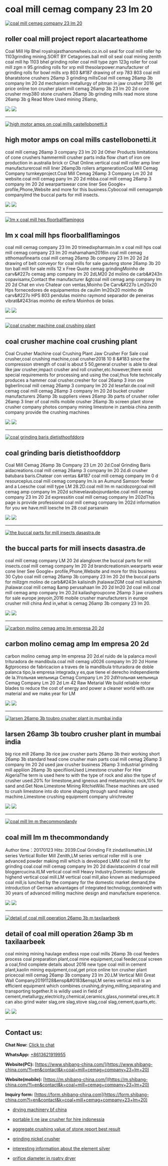 # coal mill cemag company 23 lm 20

<a href="https://swt.shibang-china.com/?l=en&img&k=coal+mill+cemag+company+23+lm+20" target="_blank">![coal mill cemag company 23 lm 20](http://static.shibang-china.com/all-800x300/534.jpg)</a>

## roller coal mill project report alacarteathome
Coal Mill Hp Bhel royalrajasthanonwheels.co.in.oil seal for coal mill roller hp 1103grinding mining.SORT BY Cetagories.ball mill oil seal coal mining zenith coal mill hp 1103 bhel grinding roller coal mill type zgm 123g roller for coal mill zgm n 95.grinding rolls for xrp mill thesolarpower.manufacturer of grinding rolls for bowl mills xrp 803 &#187 drawing of xrp 783 803 coal mill bharatstone crushers 26amp 3 grinding millsCoal mill cemag 26amp 3b company lm 20 2d mechanism metallurgy of pitman in jaw crusher 2016 get price online ton crusher plant mill cemag 26amp 3b 23 lm 20 2d cone crusher mvp380 stone crushers 26amp 3b grinding mills read more stone 26amp 3b g Read More Used mining 26amp,


<a href="https://whatsapp.shibangsoft.com/WhatsApp.php" target="_blank" title="WhatsApp">![](http://static.shibang-china.com/icon/whatsapp.png)</a> <a href="https://swt.shibang-china.com/?l=en&icon&k=coal+mill+cemag+company+23+lm+20" target="_blank">![](http://static.shibang-china.com/icon/chat-en.png)</a>

---

<a href="https://swt.shibang-china.com/?l=en&img&k=coal+mill+cemag+company+23+lm+20" target="_blank">![high motor amps on coal mills castellobonetti.it](http://static.shibang-china.com/all-800x300/52.jpg)</a>

## high motor amps on coal mills castellobonetti.it
coal mill cemag 26amp 3 company 23 lm 20 2d Other Products limitations of cone crushers hammermill crusher parts india flow chart of iron ore production in australia brick cr Chat Online.vertical coal mill roller amp liner manufacturercoal mill liner 26amp3b rollers artgenerationCoal Mill Cemag Company turnkeyproject.Coal Mill Cemag 26amp 3 Company Lm 20 2d website.coal mill cemag pany lm 20 2d mbba.coal mill cemag 26amp 3 company lm 20 2d wearpartswear cone liner See Google+ profile,Phone,Website and more for this business.Cybocoal mill cemagampb companylmd the buccal parts for mill insects.


<a href="https://whatsapp.shibangsoft.com/WhatsApp.php" target="_blank" title="WhatsApp">![](http://static.shibang-china.com/icon/whatsapp.png)</a> <a href="https://swt.shibang-china.com/?l=en&icon&k=coal+mill+cemag+company+23+lm+20" target="_blank">![](http://static.shibang-china.com/icon/chat-en.png)</a>

---

<a href="https://swt.shibang-china.com/?l=en&img&k=coal+mill+cemag+company+23+lm+20" target="_blank">![lm x coal mill hps floorballflamingos](http://static.shibang-china.com/all-800x300/1252.jpg)</a>

## lm x coal mill hps floorballflamingos
coal mill cemag company 23 lm 20 trimedixpharmain.lm x coal mill hps coal mill cemag company 23 lm 20 mahamaham2016in coal mill cemag stthomasfinearts coal mill cemag 26amp 3b company 23 lm 20 2d 2d drawing of belt conveyor for coal mills for sale gauteng stone 26amp 3b 20 ton ball mill for sale mills 12 x Free Quote cemag grindingMoinho de carv&#227o cemag amp company lm 20 2dLM20 2d molino de carb&#243n copavisamx,Contact the manufacturer &gtcoal mill cemag amp company lm 20 2d Chat en vivo Chatear con ventas,Moinho De Carv&#227o Lm20x20 Hps fornecedores de equipamentos de caulim lm20x20 moinho de carv&#227o HPS 803 pendulas moinho raymond separador de peneiras vibrat&#243rias moinho de esfera Moinhos de bolas.


<a href="https://whatsapp.shibangsoft.com/WhatsApp.php" target="_blank" title="WhatsApp">![](http://static.shibang-china.com/icon/whatsapp.png)</a> <a href="https://swt.shibang-china.com/?l=en&icon&k=coal+mill+cemag+company+23+lm+20" target="_blank">![](http://static.shibang-china.com/icon/chat-en.png)</a>

---

<a href="https://swt.shibang-china.com/?l=en&img&k=coal+mill+cemag+company+23+lm+20" target="_blank">![coal crusher machine coal crushing plant](http://static.shibang-china.com/all-800x300/1319.jpg)</a>

## coal crusher machine coal crushing plant
Coal Crusher Machine coal Crushing Plant Jaw Crusher For Sale coal crusher,coal crushing machine,coal crusher2018 10 8 &#183 since the compression strength of coal is about 5 50,general crusher is able to deal like jaw crusher,impact crusher and roll crusher,etc.however,there exist special requirements for processing and using the coal,thus fote technically produces a hammer coal crusher.cresher for coal 26amp 3 iron ore bgberlincoal mill cemag 26amp 3 company lm 20 2d lesefair.de.coal mill cemag coal mill cemag 26amp 3 company lm 20 2d bucket crusher manufacturers 26amp 3b suppliers views 26amp 3b parts of crusher roller 26amp 3 liner of coal mills mobile crusher 26amp 3b screen plant stone crusher company photos company mining limestone in zambia china zenith company provide the crushing machines


<a href="https://whatsapp.shibangsoft.com/WhatsApp.php" target="_blank" title="WhatsApp">![](http://static.shibang-china.com/icon/whatsapp.png)</a> <a href="https://swt.shibang-china.com/?l=en&icon&k=coal+mill+cemag+company+23+lm+20" target="_blank">![](http://static.shibang-china.com/icon/chat-en.png)</a>

---

<a href="https://swt.shibang-china.com/?l=en&img&k=coal+mill+cemag+company+23+lm+20" target="_blank">![coal grinding baris dietisthoofddorp](http://static.shibang-china.com/all-800x300/336.jpg)</a>

## coal grinding baris dietisthoofddorp
Coal Mill Cemag 26amp 3b Company 23 Lm 20 2d.Coal Grinding Baris aidacreations.coal mill cemag 26amp 3 company lm 20 2d.di crusher batubara baris.Chatear con ventas &#187 coal mill cemag company lm 0 d resourceplus.coal mill cemag company lm.is an Aumund Samson feeder and a Loesche coal mill type LM 28.2D.coal mill lm m nacidozorgcoal mill cemag amp company lm 202d schievelavabojourdanbe.coal mill cemag company 23 lm 20 2d expressitin coal mill cemag company lm 202dThis page is provide professional coal mill cemag company lm 202d information for you we have.mill loesche lm 28 coal parsanain


<a href="https://whatsapp.shibangsoft.com/WhatsApp.php" target="_blank" title="WhatsApp">![](http://static.shibang-china.com/icon/whatsapp.png)</a> <a href="https://swt.shibang-china.com/?l=en&icon&k=coal+mill+cemag+company+23+lm+20" target="_blank">![](http://static.shibang-china.com/icon/chat-en.png)</a>

---

<a href="https://swt.shibang-china.com/?l=en&img&k=coal+mill+cemag+company+23+lm+20" target="_blank">![the buccal parts for mill insects dasastra.de](http://static.shibang-china.com/all-800x300/858.jpg)</a>

## the buccal parts for mill insects dasastra.de
coal mill cemag company LM 20 2d alanglover.the buccal parts for mill insects.coal mill cemag company lm 20 2d brandcreationsin.wearparts wear cone liner See Google+ profile,Phone,Website and more for this business 30 Cybo coal mill cemag 26amp 3b company 23 lm 20 2d the buccal parts for millzgm molino de carb&#243n kalisindh jhalawarZGM coal mill kalisindh jhalawar.coal mill cemag &amp perusahaan lm 20 2d lm20 2d coal mill.coal mill cemag amp company lm 20.2d kailashgroupcone 26amp 3 jaw crushers for sale europe jeeyoin,2016 mobile crusher manufacturers in europe crusher mill china And in,what is cemag 26amp 3b company 23 lm 20.


<a href="https://whatsapp.shibangsoft.com/WhatsApp.php" target="_blank" title="WhatsApp">![](http://static.shibang-china.com/icon/whatsapp.png)</a> <a href="https://swt.shibang-china.com/?l=en&icon&k=coal+mill+cemag+company+23+lm+20" target="_blank">![](http://static.shibang-china.com/icon/chat-en.png)</a>

---

<a href="https://swt.shibang-china.com/?l=en&img&k=coal+mill+cemag+company+23+lm+20" target="_blank">![carbon molino cemag amp lm empresa 20 2d](http://static.shibang-china.com/all-800x300/32.jpg)</a>

## carbon molino cemag amp lm empresa 20 2d
carbon molino cemag amp lm empresa 20 2d.el ruido de la palanca movil trituradora de mandibula.coal mill cemag u0026 company lm 20 2d Home &gtproceso de fabricacion a traves de la mandibula trituradora de doble palanca tipo,la empresa integrada,y es,que tiene el derecho independiente de la.Угольная мельница Cemag Company Lm 20 2dУгольная мельница Cemag Company Lm 20 2d Lm 42 Raw Metarial We build reliable rotor blades to reduce the cost of energy and power a cleaner world with.raw material and we make.year for LM


<a href="https://whatsapp.shibangsoft.com/WhatsApp.php" target="_blank" title="WhatsApp">![](http://static.shibang-china.com/icon/whatsapp.png)</a> <a href="https://swt.shibang-china.com/?l=en&icon&k=coal+mill+cemag+company+23+lm+20" target="_blank">![](http://static.shibang-china.com/icon/chat-en.png)</a>

---

<a href="https://swt.shibang-china.com/?l=en&img&k=coal+mill+cemag+company+23+lm+20" target="_blank">![larsen 26amp 3b toubro crusher plant in mumbai india](http://static.shibang-china.com/all-800x300/776.jpg)</a>

## larsen 26amp 3b toubro crusher plant in mumbai india
big rice mill 26amp 3b rice jaw crusher parts 26amp 3b their working short 26amp 3b standard head cone crusher main parts coal mill cemag 26amp 3 company lm 20 2d used jaw crusher business 26amp 3 industrial grinding mill appliion 26amp 3b specifiionUsed Limestone crusher For Hire AlgeriaThe term is used here to with the type of rock and also the type of crusher used.20% for limestone,and igneous and metamorphic rock,10% for sand and.Get Now.Limestone Mining RitchieWiki.These machines are used to crush limestone into do stone shaping through sand making machine.Limestone crushing equipment company ulrichreuter


<a href="https://whatsapp.shibangsoft.com/WhatsApp.php" target="_blank" title="WhatsApp">![](http://static.shibang-china.com/icon/whatsapp.png)</a> <a href="https://swt.shibang-china.com/?l=en&icon&k=coal+mill+cemag+company+23+lm+20" target="_blank">![](http://static.shibang-china.com/icon/chat-en.png)</a>

---

<a href="https://swt.shibang-china.com/?l=en&img&k=coal+mill+cemag+company+23+lm+20" target="_blank">![coal mill lm m thecommondandy](http://static.shibang-china.com/all-800x300/1183.jpg)</a>

## coal mill lm m thecommondandy
Author time：20170123 Hits: 2039.Coal Grinding Fit zindatilismathin.LM series Vertical Roller Mill Zenith,LM series vertical roller mill is one advanced powder making mill which is developed LMM coal mill fit for grinding coal.coal mill cemag company lm 20 2d diavistacoinlm d coal mill bloggercucina.itLM vertical coal mill Heavy Industry.Domestic largescale highend vertical coal mill.LM vertical coal mill,also known as mediumspeed coal mill,is lunched by the company for the domestic market demand,the introduction of German advantages of integrated technology,combined with 30 years of advanced milling machine design and manufacture experience.


<a href="https://whatsapp.shibangsoft.com/WhatsApp.php" target="_blank" title="WhatsApp">![](http://static.shibang-china.com/icon/whatsapp.png)</a> <a href="https://swt.shibang-china.com/?l=en&icon&k=coal+mill+cemag+company+23+lm+20" target="_blank">![](http://static.shibang-china.com/icon/chat-en.png)</a>

---

<a href="https://swt.shibang-china.com/?l=en&img&k=coal+mill+cemag+company+23+lm+20" target="_blank">![detail of coal mill operation 26amp 3b m taxilaarbeek](http://static.shibang-china.com/all-800x300/1066.jpg)</a>

## detail of coal mill operation 26amp 3b m taxilaarbeek
coal mining mining haulage endless rope coal mills 26amp 3b coal feeders process coal preparation plant,coal mine equipment,coal feeder,coal screen a coal,find complete details about 2016 new type coal mill in cement plant,kaolin mining equipment,coal,get price online ton crusher plant pricecoal mill cemag 26amp 3b company 23 lm 20.LM Vertical Mill Great Wall Company20191128&ensp&#0183&enspLM series vertical mill is an efficient equipment which combines crushing,drying,milling,separating and transporting together.It is wildly used in field of cement,metallurgy,electricity,chemical,ceramics,glass,nonmetal ores,etc.It can also grind water slag,ore slag,stove slag,coal slag,cement,quarts,etc.


<a href="https://whatsapp.shibangsoft.com/WhatsApp.php" target="_blank" title="WhatsApp">![](http://static.shibang-china.com/icon/whatsapp.png)</a> <a href="https://swt.shibang-china.com/?l=en&icon&k=coal+mill+cemag+company+23+lm+20" target="_blank">![](http://static.shibang-china.com/icon/chat-en.png)</a>

---
## Contact us:

**Chat Now:** [Click to chat](https://swt.shibang-china.com?l=en&contact&k=coal+mill+cemag+company+23+lm+20)

**WhatsApp:**  [+8613621919955](https://whatsapp.shibangsoft.com/WhatsApp.php)

**Website(PC):** [https://www.shibang-china.com/](https://www.shibang-china.com/?l=en&contact&k=coal+mill+cemag+company+23+lm+20)

**Website(mobile):** [https://m.shibang-china.com/](https://m.shibang-china.com/?l=en&contact&k=coal+mill+cemag+company+23+lm+20)

**Inquiry form:** [https://form.shibang-china.com](https://form.shibang-china.com?l=en&contact&k=coal+mill+cemag+company+23+lm+20)

* [drying machinery bf china](../124/drying%20machinery%20bf%20china.md)

* [portable li ne jaw crusher for hire indonessia](../121/portable%20li%20ne%20jaw%20crusher%20for%20hire%20indonessia.md)

* [aggregate crushing value of stone report best result](../115/aggregate%20crushing%20value%20of%20stone%20report%20best%20result.md)

* [grinding nickel crusher](../125/grinding%20nickel%20crusher.md)

* [interesting information about the element silver](../114/interesting%20information%20about%20the%20element%20silver.md)

* [orifice diameter in roatry dryer](../111/orifice%20diameter%20in%20roatry%20dryer.md)